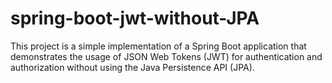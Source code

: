 # spring-boot-jwt-without-JPA
This project is a simple implementation of a Spring Boot application that demonstrates the usage of JSON Web Tokens (JWT) for authentication and authorization without using the Java Persistence API (JPA).
